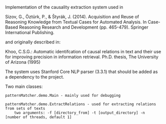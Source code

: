 Implementation of the causality extraction system used in

Sizov, G., Öztürk, P., & Štyrák, J. (2014). Acquisition and Reuse of Reasoning Knowledge from Textual Cases for Automated Analysis. In Case-Based Reasoning Research and Development (pp. 465-479). Springer International Publishing.

and originally described in:

Khoo, C.S.G.: Automatic identifcation of causal relations in text and their use for improving precision in information retrieval. Ph.D. thesis, The University of Arizona (1995)

The system uses Stanford Core NLP parser (3.3.1) that should be added as a dependency to the project.

Two main classes:

	patternMatcher.demo.Main - mainly used for debugging

	patternMatcher.demo.ExtractRelations - used for extracting relations from sets of texts
		two arguments: -f [directory_from] -t [output_directory] -n [number of threads, default 1]
